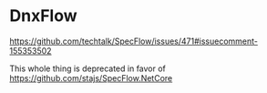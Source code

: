 # DnxFlow

https://github.com/techtalk/SpecFlow/issues/471#issuecomment-155353502

This whole thing is deprecated in favor of https://github.com/stajs/SpecFlow.NetCore
